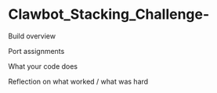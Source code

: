 # Clawbot_Stacking_Challenge-

Build overview 

Port assignments 

What your code does 

Reflection on what worked / what was hard 

